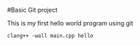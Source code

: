 #Basic Git project 

This is my first hello world program using git 

```clang++ -wall main.cpp hello```
